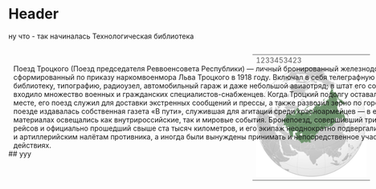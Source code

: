 <!-- TITLE: Ничего не говори-->
<!-- SUBTITLE: Типо подтитл -->

# Header

ну что - так начиналась Технологическая библиотека

<div id='7' style="position:fixed;right:12px;opacity:0.7;" onclick="myf()" > <table><tr><td>1233453423</td></tr>
<tr><td style="width:220px;"><img src=/uploads/socialist-republics.png></img></td></tr>
</table></div>

<script>
function myf() {
if (document.getElementById('7').style.opacity==0) { document.getElementById('7').style.opacity=0.7;}
else { document.getElementById('7').style.opacity=0;}
return 1;
}
</script>
<br>
<br>

<div id ='8' style="left:2%;width:850px;position:relative;">
Поезд Троцкого (Поезд председателя Реввоенсовета Республики) — личный бронированный железнодорожный состав,
сформированный по приказу наркомвоенмора Льва Троцкого в 1918 году. Включал в себя телеграфную станцию, библиотеку,
типографию, радиоузел, автомобильный гараж и даже небольшой авиаотряд; в штат его сотрудников входило множество
военных и гражданских специалистов-снабженцев. Когда Троцкий подолгу оставался на одном месте, его поезд служил для доставки экстренных сообщений и прессы, а также развозил зерно по городам РСФСР. В поезде издавалась собственная газета «В пути», служившая для агитации среди красноармейцев — в её новостных материалах освещались как внутрироссийские, так и мировые события. Бронепоезд, совершивший тридцать шесть рейсов и официально прошедший свыше ста тысяч километров, и его экипаж неоднократно подвергались авиационным и артиллерийским налётам противника, а иногда были вынуждены принимать и непосредственное участие в боевых действиях. 
</div>
## yyy